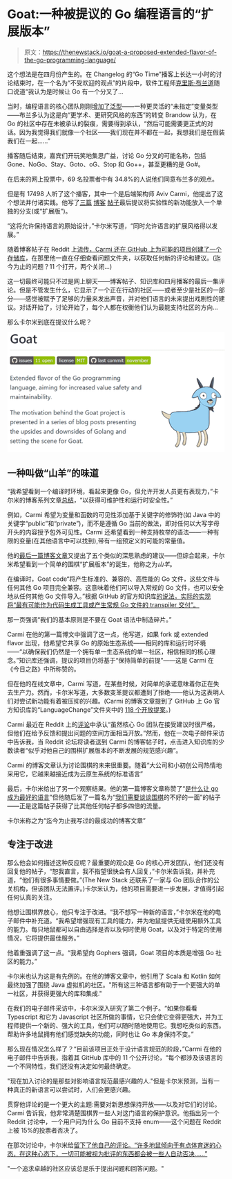 # Goat:一种被提议的 Go 编程语言的“扩展版本”

> 原文：<https://thenewstack.io/goat-a-proposed-extended-flavor-of-the-go-programming-language/>

这个想法是在四月份产生的。在 Changelog 的“Go Time”播客上长达一小时的讨论结束时，在一个名为“不受欢迎的观点”的片段中，软件工程师[克里斯·布兰道](https://github.com/skriptble)随口说道“我认为是时候让 Go 有一个分叉了…

当时，编程语言的核心团队刚刚[增加了泛型](https://go.dev/blog/intro-generics)——一种更灵活的“未指定”变量类型——布兰多认为这是向“更学术、更研究风格的东西”的转变 Brandow 认为，在 Go 的社区中存在未被承认的裂痕，需要得到承认，“然后可能需要更正式的对话。因为我觉得我们就像一个社区——我们现在并不都在一起，我想我们是在假装我们在一起……”

播客随后结束，嘉宾们开玩笑地集思广益，讨论 Go 分叉的可能名称，包括 Gone、NoGo、Stay、Goto、oG、Stop 和 Go++，甚至更糟的是 Go#。

在后来的网上投票中，69 名投票者中有 34.8%的人说他们同意布兰多的观点。

但是有 17498 人听了这个播客，其中一个是后端架构师 Aviv Carmi，他提出了这个想法并付诸实践。他写了[三篇](https://itnext.io/what-makes-go-the-best-language-159322c2206a) [博客](https://itnext.io/we-need-to-talk-about-the-bad-sides-of-go-568a1e5adbc6) [帖子](https://itnext.io/a-proposition-for-a-better-future-for-go-a0d0b43d086a)最后提议将实验性的新功能放入一个单独的分支(或“扩展版”)。

“这将允许保持语言的原始设计，”卡尔米写道，“同时允许语言的扩展风格得以发展。”

随着博客帖子在 Reddit 上[流传，Carmi 还在 GitHub 上为可能的项目创建了一个存储库](https://www.reddit.com/r/programming/comments/y7b9ml/we_need_to_talk_about_the_bad_sides_of_go/)，在那里他一直在仔细查看问题文件夹，以获取任何新的评论和建议。(迄今为止的问题？11 个打开，两个关闭…)

这一切最终可能只不过是网上聊天——博客帖子、知识库和四月播客的最后一集评论。但是不管发生什么，它显示了一个正在行动的社区——或者至少是社区的一部分——感觉被赋予了足够的力量来发出声音，并对他们语言的未来提出戏剧性的建议。对话开始了，讨论开始了，每个人都在权衡他们认为最能支持社区的方向…

那么卡尔米到底在提议什么呢？

![Screenshot from GitHub repository for Goat (proposed Go fork)](img/e9f0413cb34ac1e9987100afac9f6072.png)

## 一种叫做“山羊”的味道

“我希望看到一个编译时环境，看起来更像 Go，但允许开发人员更有表现力，”卡尔米的博客系列文章[总结](https://itnext.io/a-proposition-for-a-better-future-for-go-a0d0b43d086a)，“以获得可维护性和运行时安全性。”

例如，Carmi 希望为变量和函数的可见性添加基于关键字的修饰符(如 Java 中的关键字“public”和“private”)，而不是遵循 Go 当前的做法，即对任何以大写字母开头的内容授予包外可见性。Carmi 还希望看到一种支持枚举的语法——一种有限的变量(在其他语言中可以找到),带有一组预定义的可能的常量值。

他的[最后一篇博客文章](https://itnext.io/a-proposition-for-a-better-future-for-go-a0d0b43d086a)又提出了五个类似的深思熟虑的建议——但综合起来，卡尔米希望看到一个简单的围棋“扩展版本”的诞生，他称之为*山羊*。

在编译时，Goat code“将产生标准的、兼容的、高性能的 Go 文件，这些文件与任何其他 Go 项目完全兼容。这意味着他们可以导入常规的 Go 文件，也可以安全地从任何其他 Go 文件导入。”根据 GitHub 的官方知识库[的说法，实际的实现将“最有可能作为代码生成工具或产生常规 Go 文件的 transpiler 交付”。](https://github.com/goatlang/goat)

那一页强调“我们的基本原则是不要在 Goat 语法中制造碎片。”

Carmi 在他的第一篇博文中强调了这一点，他写道，如果 fork 或 extended flavor 出现，他希望它共享 Go 的原始生态系统——相同的库和运行时环境——“以确保我们仍然是一个拥有单一生态系统的单一社区，相信相同的核心理念。”知识库还强调，提议的项目仍将基于“保持简单的前提”——这是 Carmi 在《今日之路》中所称赞的。

但在他的在线文章中，Carmi 写道，在某些时候，对简单的承诺意味着你正在失去生产力。然而，卡尔米写道，大多数变革提议都遭到了拒绝——他认为这表明人们对尝试新功能有着被压抑的兴趣。(Carmi 的博客文章提到了 GitHub 上 Go 官方知识库的“LanguageChange”文件夹中的 [118 个开放提案](https://github.com/golang/go/labels/LanguageChange)。)

Carmi 最近在 Reddit 上的[评论](https://www.reddit.com/r/golang/comments/yr9888/why_no_enums/ivtwd56/?context=3)中承认“虽然核心 Go 团队在接受建议时很严格，但他们在给予反馈和提出问题的空间方面相当开放。”然而，他在一次电子邮件采访中告诉我，当 Reddit 论坛将读者送到 Carmi 的博客帖子时，点击进入知识库的少数读者“似乎对他自己的围棋扩展版本的不断发展的规范感兴趣”。

Carmi 的博客文章认为讨论围棋的未来很重要。随着“大公司和小初创公司热情地采用它，它越来越接近成为云原生系统的标准语言”

最后，卡尔米给出了另一个观察结果。他的第一篇博客文章称赞了“[是什么让 go 成为最好的语言](https://itnext.io/what-makes-go-the-best-language-159322c2206a)”但他随后发了一篇名为“[我们需要谈谈围棋](https://itnext.io/we-need-to-talk-about-the-bad-sides-of-go-568a1e5adbc6)的不好的一面”的帖子——正是这篇帖子获得了比其他任何帖子都多四倍的流量。

卡尔米称之为“迄今为止我写过的最成功的博客文章”

## 专注于改进

那么他会如何描述这种反应呢？最重要的观众是 Go 的核心开发团队，他们还没有回复他的帖子，“恕我直言，我不指望很快会有人回复，”卡尔米告诉我，并补充道，“他们有很多事情要做。”(The New Stack 还联系了一家与 Go 团队合作的公关机构，但该团队无法置评。)卡尔米认为，他的项目需要进一步发展，才值得引起任何认真的关注。

他想让围棋界放心，他只专注于改进。“我不想写一种新的语言，”卡尔米在他的电子邮件中补充道。“我希望增强现有工具的能力，并为地鼠提供无缝使用额外工具的能力。每只地鼠都可以自由选择是否以及何时使用 Goat，以及对于特定的使用情况，它将提供最佳服务。”

他着重强调了这一点。“我希望向 Gophers 强调，Goat 项目的本质是增强 Go 社区的能力。”

卡尔米也认为这是有先例的。在他的博客文章中，他引用了 Scala 和 Kotlin 如何最终加强了围绕 Java 虚拟机的社区。"所有这三种语言都有助于一个更强大的单一社区，并获得更强大的库和集成."

在我们的电子邮件采访中，卡尔米深入研究了第二个例子。“如果你看看 Typescript 和它为 Javascript 社区所做的事情，它只会使它变得更强大，并为工程师提供一个新的、强大的工具，他们可以随时随地使用它。我想吃类似的东西。帮助许多地鼠拥有他们感觉缺失的功能，同时也让 Go 本身保持不变。”

那么现在情况怎么样了？“目前该项目正处于设计语言规范的阶段，”Carmi 在他的电子邮件中告诉我，指着其 GitHub 库中的 11 个公开讨论，“每个都涉及该语言的一个不同特性，我们还没有决定如何最终确定。

"现在加入讨论的是那些对影响语言规范最感兴趣的人."但是卡尔米预测，当有一种真正的新语言可以尝试时，人们会更感兴趣。

贯穿他评论的是一个更大的主题:需要对新思想保持开放——以及对它们的讨论。Carmi 告诉我，他非常清楚围棋界一些人对这门语言的保护意识。他指出另一个 Reddit 讨论中，一个用户问为什么 Go 目前不支持 enum——这个问题在 Reddit 上被 15%的投票者否决了。

在那次讨论中，卡尔米给[留下了他自己的评论。“许多地鼠倾向于有点体育迷的心态，在这种心态下，一切可能被视为批评的东西都会被一些人自动否决……”](https://www.reddit.com/r/golang/comments/yr9888/why_no_enums/ivtwd56/?context=3)

"一个追求卓越的社区应该总是乐于提出问题和回答问题。"

<svg xmlns:xlink="http://www.w3.org/1999/xlink" viewBox="0 0 68 31" version="1.1"><title>Group</title> <desc>Created with Sketch.</desc></svg>